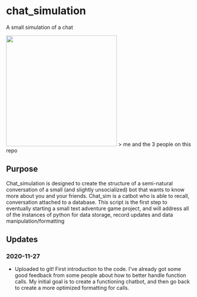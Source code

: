 # chat_simulation

A small simulation of a chat

<img src="https://user-images.githubusercontent.com/59319132/100489404-01732e80-30e2-11eb-83d7-5dc818ca9b3c.png" width="300" />
> me and the 3 people on this repo



## Purpose
Chat_simulation is designed to create the structure of a semi-natural conversation of a small (and slightly unsocialized) bot that wants to know more about you and your friends. 
Chat_sim is a catbot who is able to recall, conversation attached to a database. 
This script is the first step to eventually starting a small text adventure game project, and will address all of the instances of python for data storage, record updates and 
data manipulation/formatting

## Updates
### 2020-11-27
- Uploaded to git! First introduction to the code. I've already got some good feedback from some people about how to better handle function calls. 
My initial goal is to create a functioning chatbot, and then go back to create a more optimized formatting for calls.

